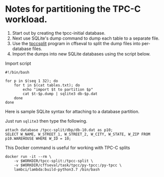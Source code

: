 # Notes for partitioning the TPC-C workload.

1. Start out by creating the tpcc-initial database.
2. Next use SQLite's dump command to dump each table to a separate file.
3. Use the [tpccsplit](https://github.com/jssmith/cffseval/tree/gen_scripts/gen/tpccsplit) program in cffseval to split the dump files into per-database files.
4. Import the dumps into new SQLite databases using the script below.


Import script

```
#!/bin/bash

for p in $(seq 1 32); do
	for t in $(cat tables.txt); do
		echo "import $t to partition $p"
		cat $t-$p.dump | sqlite3 db-$p.dat
	done
done
```

Here is sample SQLite syntax for attaching to a database partition.

Just run `sqlite3` then type the following.

```
attach database /tpcc-split/dbp/db-10.dat as p10;
SELECT W_NAME, W_STREET_1, W_STREET_2, W_CITY, W_STATE, W_ZIP FROM p10.WAREHOUSE WHERE W_ID = 10;
```

This Docker command is useful for working with TPC-C splits
```
docker run -it --rm \
    -v $WORKDIR/tpcc-split:/tpcc-split \
    -v $WORKDIR/cffseval/task/tpcc/py-tpcc:/py-tpcc \
    lambci/lambda:build-python3.7 /bin/bash
```